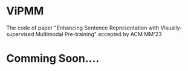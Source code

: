 # ViPMM
The code of paper "Enhancing Sentence Representation with Visually-supervised Multimodal Pre-training" accepted by ACM MM'23
# Comming Soon....
